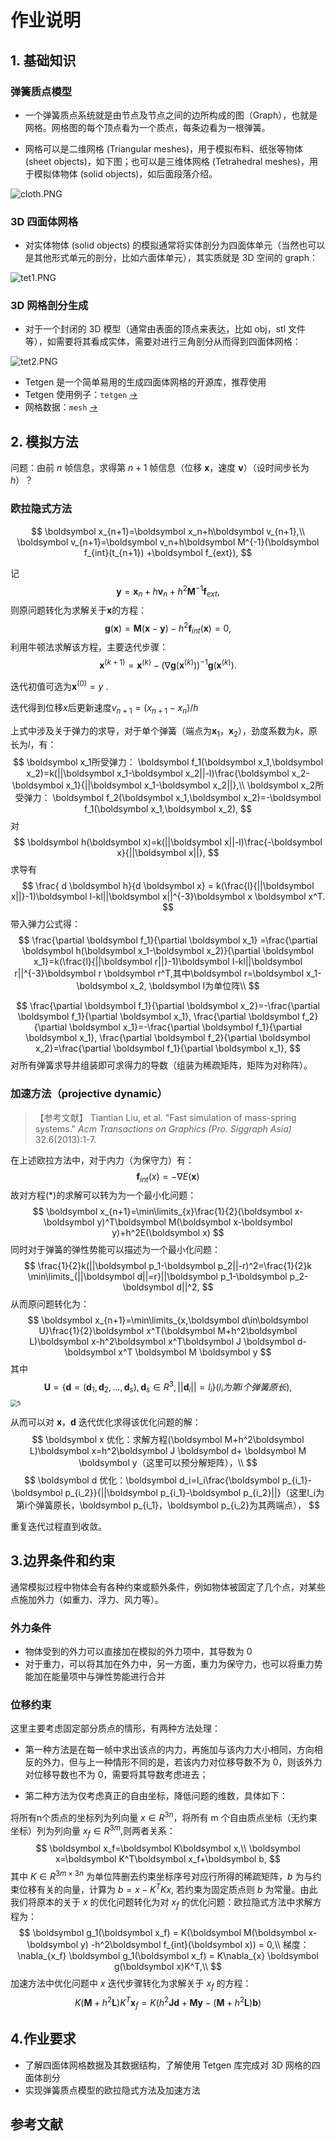

# 作业说明

## 1. 基础知识

### 弹簧质点模型

- 一个弹簧质点系统就是由节点及节点之间的边所构成的图（Graph），也就是网格。网格图的每个顶点看为一个质点，每条边看为一根弹簧。

- 网格可以是二维网格 (Triangular meshes)，用于模拟布料、纸张等物体 (sheet objects)，如下图；也可以是三维体网格 (Tetrahedral meshes)，用于模拟体物体 (solid objects)，如后面段落介绍。

![cloth.PNG](https://cdn.jsdelivr.net/gh/Ubpa/USTC_CG_Data@master/Homeworks/06_MassSpring/cloth.PNG)


### 3D 四面体网格

- 对实体物体 (solid objects) 的模拟通常将实体剖分为四面体单元（当然也可以是其他形式单元的剖分，比如六面体单元），其实质就是 3D 空间的 graph：

![tet1.PNG](https://cdn.jsdelivr.net/gh/Ubpa/USTC_CG_Data@master/Homeworks/06_MassSpring/tet1.PNG)

### 3D 网格剖分生成

- 对于一个封闭的 3D 模型（通常由表面的顶点来表达，比如 obj，stl 文件等），如需要将其看成实体，需要对进行三角剖分从而得到四面体网格：

![tet2.PNG](https://cdn.jsdelivr.net/gh/Ubpa/USTC_CG_Data@master/Homeworks/06_MassSpring/tet2.PNG)

- Tetgen 是一个简单易用的生成四面体网格的开源库，推荐使用
- Tetgen 使用例子：`tetgen` [->](tetgen/) 
- 网格数据：`mesh` [->](mesh.md) 

## 2. 模拟方法

问题：由前 $n$ 帧信息，求得第 $n+1$ 帧信息（位移 $\boldsymbol x$，速度 $\boldsymbol v$）（设时间步长为 $h$）？

### 欧拉隐式方法

$$
\boldsymbol x_{n+1}=\boldsymbol x_n+h\boldsymbol v_{n+1},\\
\boldsymbol v_{n+1}=\boldsymbol v_n+h\boldsymbol M^{-1}(\boldsymbol f_{int}(t_{n+1}) +\boldsymbol f_{ext}),
$$

记
$$
\boldsymbol y =\boldsymbol x_n + h\boldsymbol v_n + h^2\boldsymbol M^{-1}\boldsymbol f_{ext}, \tag{*}
$$
则原问题转化为求解关于$\boldsymbol x$的方程：
$$
\boldsymbol g(\boldsymbol x) = \boldsymbol M(\boldsymbol x-\boldsymbol y) -h^2\boldsymbol f_{int}(\boldsymbol x) = 0,
$$
利用牛顿法求解该方程，主要迭代步骤：
$$
\boldsymbol x^{(k+1)}=\boldsymbol x^{(k)}-(\nabla \boldsymbol g(\boldsymbol x^{(k)}))^{-1}\boldsymbol g(\boldsymbol x^{(k)}).
$$

迭代初值可选为$\boldsymbol x^{(0)}=y$ .

迭代得到位移$x$后更新速度$v_{n+1}=(x_{n+1}-x_{n})/h$






上式中涉及关于弹力的求导，对于单个弹簧（端点为$\boldsymbol  x_1$，$\boldsymbol  x_2$），劲度系数为$k$，原长为$l$，有：
$$
\boldsymbol x_1所受弹力：     \boldsymbol f_1(\boldsymbol x_1,\boldsymbol x_2)=k(||\boldsymbol x_1-\boldsymbol x_2||-l)\frac{\boldsymbol x_2-\boldsymbol x_1}{||\boldsymbol x_1-\boldsymbol x_2||},\\
\boldsymbol x_2所受弹力：     \boldsymbol f_2(\boldsymbol x_1,\boldsymbol x_2)=-\boldsymbol f_1(\boldsymbol x_1,\boldsymbol x_2),
$$
对
$$
\boldsymbol h(\boldsymbol x)=k(||\boldsymbol x||-l)\frac{-\boldsymbol x}{||\boldsymbol x||},
$$
求导有
$$
\frac{ d  \boldsymbol h}{d \boldsymbol x} = k(\frac{l}{||\boldsymbol x||}-1)\boldsymbol I-kl||\boldsymbol x||^{-3}\boldsymbol x \boldsymbol x^T.
$$
带入弹力公式得：
$$
\frac{\partial  \boldsymbol f_1}{\partial \boldsymbol x_1} =\frac{\partial  \boldsymbol h(\boldsymbol x_1-\boldsymbol x_2)}{\partial \boldsymbol x_1}=k(\frac{l}{||\boldsymbol r||}-1)\boldsymbol I-kl||\boldsymbol r||^{-3}\boldsymbol r \boldsymbol r^T,其中\boldsymbol r=\boldsymbol x_1-\boldsymbol x_2, \boldsymbol I为单位阵\\
$$


$$
\frac{\partial  \boldsymbol f_1}{\partial \boldsymbol x_2}=-\frac{\partial  \boldsymbol f_1}{\partial \boldsymbol x_1},
\frac{\partial  \boldsymbol f_2}{\partial \boldsymbol x_1}=-\frac{\partial  \boldsymbol f_1}{\partial \boldsymbol x_1},
\frac{\partial  \boldsymbol f_2}{\partial \boldsymbol x_2}=\frac{\partial  \boldsymbol f_1}{\partial \boldsymbol x_1},
$$
对所有弹簧求导并组装即可求得力的导数（组装为稀疏矩阵，矩阵为对称阵）。



### 加速方法（projective dynamic）

> 【参考文献】 Tiantian Liu, et al. "Fast simulation of mass-spring systems." *Acm Transactions on Graphics (Pro. Siggraph Asia)* 32.6(2013):1-7.

在上述欧拉方法中，对于内力（为保守力）有：
$$
\boldsymbol f_{int}(x)=-\nabla E(\boldsymbol x)
$$
故对方程$(*)$的求解可以转为为一个最小化问题：
$$
\boldsymbol x_{n+1}=\min\limits_{x}\frac{1}{2}(\boldsymbol x-\boldsymbol y)^T\boldsymbol M(\boldsymbol x-\boldsymbol y)+h^2E(\boldsymbol x)
$$
同时对于弹簧的弹性势能可以描述为一个最小化问题：
$$
\frac{1}{2}k(||\boldsymbol p_1-\boldsymbol p_2||-r)^2=\frac{1}{2}k \min\limits_{||\boldsymbol d||=r}||\boldsymbol p_1-\boldsymbol p_2-\boldsymbol d||^2,
$$
从而原问题转化为：
$$
\boldsymbol x_{n+1}=\min\limits_{x,\boldsymbol d\in\boldsymbol U}\frac{1}{2}\boldsymbol x^T(\boldsymbol M+h^2\boldsymbol L)\boldsymbol x-h^2\boldsymbol x^T\boldsymbol J \boldsymbol d-\boldsymbol x^T \boldsymbol M \boldsymbol y
$$
其中
$$
\boldsymbol U= \{ \boldsymbol d=(\boldsymbol d_1,\boldsymbol d_2,...,\boldsymbol d_s),\boldsymbol d_s\in R^3,||\boldsymbol d_i||=l_i \} (l_i为第i个弹簧原长),
$$
<img src="https://cdn.jsdelivr.net/gh/Ubpa/USTC_CG_Data@master/Homeworks/06_MassSpring/remark.PNG" alt="5" style="zoom: 67%;" />

从而可以对 $\boldsymbol x$，$\boldsymbol d$ 迭代优化求得该优化问题的解：
$$
\boldsymbol x 优化：求解方程(\boldsymbol M+h^2\boldsymbol L)\boldsymbol x=h^2\boldsymbol J \boldsymbol d+ \boldsymbol M \boldsymbol y（这里可以预分解矩阵），\\
$$
$$
\boldsymbol d 优化：\boldsymbol d_i=l_i\frac{\boldsymbol p_{i_1}-\boldsymbol p_{i_2}}{||\boldsymbol p_{i_1}-\boldsymbol p_{i_2}||}（这里l_i为第i个弹簧原长，\boldsymbol p_{i_1}，\boldsymbol p_{i_2}为其两端点），
$$

重复迭代过程直到收敛。



## 3.边界条件和约束

通常模拟过程中物体会有各种约束或额外条件，例如物体被固定了几个点，对某些点施加外力（如重力、浮力、风力等）。

### 外力条件

- 物体受到的外力可以直接加在模拟的外力项中，其导数为 0
- 对于重力，可以将其加在外力中，另一方面，重力为保守力，也可以将重力势能加在能量项中与弹性势能进行合并

### 位移约束

这里主要考虑固定部分质点的情形，有两种方法处理：

- 第一种方法是在每一帧中求出该点的内力，再施加与该内力大小相同，方向相反的外力，但与上一种情形不同的是，若该内力对位移导数不为 0，则该外力对位移导数也不为 0，需要将其导数考虑进去；

- 第二种方法为仅考虑真正的自由坐标，降低问题的维数，具体如下：

将所有n个质点的坐标列为列向量 $x\in R^{3n}$，将所有 m 个自由质点坐标（无约束坐标）列为列向量 $x_f\in R^{3m}$,则两者关系：
$$
\boldsymbol x_f=\boldsymbol K\boldsymbol x,\\  \boldsymbol x=\boldsymbol K^T\boldsymbol x_f+\boldsymbol b,
$$
其中 $K\in R^{3m\times 3n}$ 为单位阵删去约束坐标序号对应行所得的稀疏矩阵，$b$ 为与约束位移有关的向量，计算为 $b=x-K^TKx$, 若约束为固定质点则 $b$ 为常量。由此我们将原本的关于 $x$ 的优化问题转化为对 $x_f$ 的优化问题：欧拉隐式方法中求解方程为：
$$
\boldsymbol g_1(\boldsymbol x_f) = K(\boldsymbol M(\boldsymbol x-\boldsymbol y) -h^2\boldsymbol f_{int}(\boldsymbol x)) = 0,\\
梯度：\nabla_{x_f} \boldsymbol g_1(\boldsymbol x_f) = K\nabla_{x} \boldsymbol g(\boldsymbol x)K^T,\\
$$
加速方法中优化问题中 $x$ 迭代步骤转化为求解关于 $x_f$ 的方程：
$$
K(\boldsymbol M+h^2\boldsymbol L)K^T\boldsymbol x_f=K(h^2\boldsymbol J \boldsymbol d+ \boldsymbol M \boldsymbol y-(\boldsymbol M+h^2\boldsymbol L)\boldsymbol b)
$$

## 4.作业要求

- 了解四面体网格数据及其数据结构，了解使用 Tetgen 库完成对 3D 网格的四面体剖分
- 实现弹簧质点模型的欧拉隐式方法及加速方法


## 参考文献

[^Liu13]: Tiantian Liu, et al. "Fast simulation of mass-spring systems." *Acm Transactions on Graphics (Pro. Siggraph Asia)* 32.6(2013):1-7.

